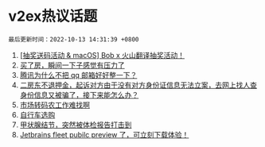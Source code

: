 # v2ex热议话题

`最后更新时间：2022-10-13 14:31:39 +0800`

1. [[抽奖送码活动 & macOS] Bob x 火山翻译抽奖活动！](https://www.v2ex.com/t/886485)
1. [买了房，瞬间一下子感觉有压力了](https://www.v2ex.com/t/886535)
1. [腾讯为什么不把 qq 邮箱好好整一下？](https://www.v2ex.com/t/886502)
1. [二房东不退押金，起诉对方由于没有对方身份证信息无法立案，去网上找人查身份信息又被骗了，接下来能怎么办？](https://www.v2ex.com/t/886378)
1. [市场转码农工作难找啊](https://www.v2ex.com/t/886374)
1. [自行车选购](https://www.v2ex.com/t/886409)
1. [甲状腺结节，突然被体检报告打击到](https://www.v2ex.com/t/886441)
1. [Jetbrains fleet pubilc preview 了，可立刻下载体验！](https://www.v2ex.com/t/886447)


